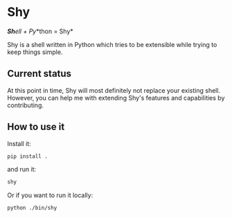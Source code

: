 # Shy
***Sh**ell + P**y**thon = Shy*

Shy is a shell written in Python which tries to be extensible while
trying to keep things simple.

## Current status
At this point in time, Shy will most definitely not replace your
existing shell. However, you can help me with extending Shy's features
and capabilities by contributing.

## How to use it
Install it:
```sh
pip install .
```
and run it:
```sh
shy
```

Or if you want to run it locally:
```sh
python ./bin/shy
```
